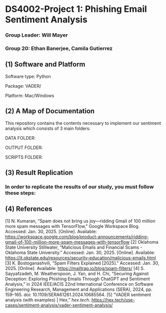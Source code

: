 # DS4002-Project 1: Phishing Email Sentiment Analysis 
### Group Leader: Will Mayer
### Group 20: Ethan Banerjee, Camila Gutierrez

## (1) Software and Platform
Software type: Python

Package: VADER/

Platform: Mac/Windows
## (2) A Map of Documentation
This repository contains the contents necessary to implement our sentiment analysis which consists of 3 main folders:

DATA FOLDER: 

OUTPUT FOLDER: 

SCRIPTS FOLDER: 
## (3) Result Replication

### In order to replicate the results of our study, you must follow these steps:

## (4) References
[1] N. Kumaran, “Spam does not bring us joy—ridding Gmail of 100 million more spam messages with TensorFlow,” Google Workspace Blog. Accessed: Jan. 30, 2025. [Online]. Available: https://workspace.google.com/blog/product-announcements/ridding-gmail-of-100-million-more-spam-messages-with-tensorflow
[2] Oklahoma State University Stillwater, “Malicious Emails and Financial Scams - Oklahoma State University.” Accessed: Jan. 30, 2025. [Online]. Available: https://it.okstate.edu/resources/security-education/malicious-emails.html
[3] K. Bostoganashvili, “Spam Filters Explained [2025].” Accessed: Jan. 30, 2025. [Online]. Available: https://mailtrap.io/blog/spam-filters/
[4] S. Sayyafzadeh, M. Weatherspoon, J. Yan, and H. Chi, “Securing Against Deception: Exploring Phishing Emails Through ChatGPT and Sentiment Analysis,” in 2024 IEEE/ACIS 22nd International Conference on Software Engineering Research, Management and Applications (SERA), 2024, pp. 159–165. doi: 10.1109/SERA61261.2024.10685564.
[5] “VADER sentiment analysis (with examples) | Hex,” *hex.tech*. https://hex.tech/use-cases/sentiment-analysis/vader-sentiment-analysis/  
